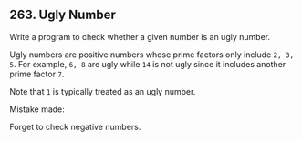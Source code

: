 ﻿## 263. Ugly Number

Write a program to check whether a given number is an ugly number.

Ugly numbers are positive numbers whose prime factors only include `2, 3, 5`. 
For example, `6, 8` are ugly while `14` is not ugly since it includes another prime factor `7`.

Note that `1` is typically treated as an ugly number.


Mistake made:

Forget to check negative numbers.